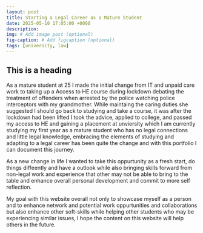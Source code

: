 ```yaml
---
layout: post
title: Starting a Legal Career as a Mature Student
date: 2025-05-10 17:05:00 +0000
description:
img: # Add image post (optional)
fig-caption: # Add figcaption (optional)
tags: [university, law]
---
```


## This is a heading

As a mature student at 25 I made the initial change from IT and unpaid care work to taking up a Access to HE course during lockdown debating the treatment of offenders when arrested by the police watching police interceptors with my grandmother. While maintaing the caring duties she suggested I should go back to studying and take a course, it was after the lockdown had been lifted I took the advice, applied to college, and passed my access to HE and gaining a placement at unviersity which I am currently studying my first year as a mature student who has no legal connections and little legal knowledge, embracing the elements of studying and adapting to a legal career has been quite the change and with this portfolio I can document this journey.

As a new change in life I wanted to take this oppurtunity as a fresh start, do things diffeently and have a outlook while also bringing skills forward from non-legal work and experience that other may not be able to bring to the table and enhance overall personal development and commit to more self reflection.

My goal with this website overall not only to showcase myself as a person and to enhance network and potential work oppurtunities and collaborations but also enhance other soft-skills while helping other students who may be experiencing similar issues, I hope the content on this website will help others in the future.
